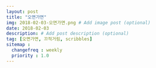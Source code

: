 ```yaml
---
layout: post
title: "오면가면"
img: 2018-02-03-오면가면.png # Add image post (optional)
date: 2018-02-03
description: # Add post description (optional)
tag: [오면가면, 끄적거림, scribbles]
sitemap :
  changefreq : weekly
  priority : 1.0
---
```

